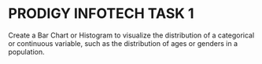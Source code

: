 # **PRODIGY INFOTECH TASK 1**

Create a Bar Chart or Histogram to visualize the distribution of a categorical or continuous variable, such as the distribution of ages or genders in a population.
